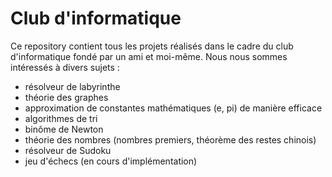 # Club d'informatique

Ce repository contient tous les projets réalisés dans le cadre du club d'informatique fondé par un ami et moi-même. 
Nous nous sommes intéressés à divers sujets :
- résolveur de labyrinthe
- théorie des graphes
- approximation de constantes mathématiques (e, pi) de manière efficace
- algorithmes de tri
- binôme de Newton
- théorie des nombres (nombres premiers, théorème des restes chinois)
- résolveur de Sudoku
- jeu d'échecs (en cours d'implémentation)
